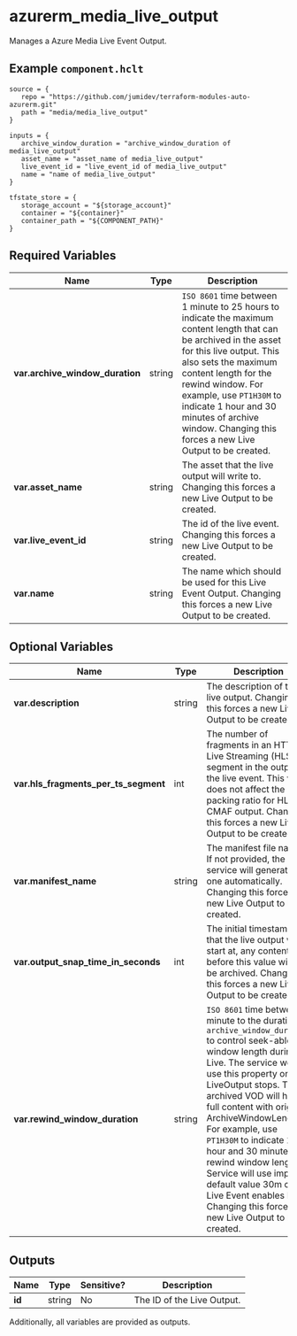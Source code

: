 # azurerm_media_live_output

Manages a Azure Media Live Event Output.

## Example `component.hclt`

```hcl
source = {
   repo = "https://github.com/jumidev/terraform-modules-auto-azurerm.git" 
   path = "media/media_live_output" 
}

inputs = {
   archive_window_duration = "archive_window_duration of media_live_output" 
   asset_name = "asset_name of media_live_output" 
   live_event_id = "live_event_id of media_live_output" 
   name = "name of media_live_output" 
}

tfstate_store = {
   storage_account = "${storage_account}" 
   container = "${container}" 
   container_path = "${COMPONENT_PATH}" 
}

```

## Required Variables

| Name | Type |  Description |
| ---- | --------- |  ----------- |
| **var.archive_window_duration** | string |  `ISO 8601` time between 1 minute to 25 hours to indicate the maximum content length that can be archived in the asset for this live output. This also sets the maximum content length for the rewind window. For example, use `PT1H30M` to indicate 1 hour and 30 minutes of archive window. Changing this forces a new Live Output to be created. | 
| **var.asset_name** | string |  The asset that the live output will write to. Changing this forces a new Live Output to be created. | 
| **var.live_event_id** | string |  The id of the live event. Changing this forces a new Live Output to be created. | 
| **var.name** | string |  The name which should be used for this Live Event Output. Changing this forces a new Live Output to be created. | 

## Optional Variables

| Name | Type |  Description |
| ---- | --------- |  ----------- |
| **var.description** | string |  The description of the live output. Changing this forces a new Live Output to be created. | 
| **var.hls_fragments_per_ts_segment** | int |  The number of fragments in an HTTP Live Streaming (HLS) TS segment in the output of the live event. This value does not affect the packing ratio for HLS CMAF output. Changing this forces a new Live Output to be created. | 
| **var.manifest_name** | string |  The manifest file name. If not provided, the service will generate one automatically. Changing this forces a new Live Output to be created. | 
| **var.output_snap_time_in_seconds** | int |  The initial timestamp that the live output will start at, any content before this value will not be archived. Changing this forces a new Live Output to be created. | 
| **var.rewind_window_duration** | string |  `ISO 8601` time between 1 minute to the duration of `archive_window_duration` to control seek-able window length during Live. The service won't use this property once LiveOutput stops. The archived VOD will have full content with original ArchiveWindowLength. For example, use `PT1H30M` to indicate 1 hour and 30 minutes of rewind window length. Service will use implicit default value 30m only if Live Event enables LL. Changing this forces a new Live Output to be created. | 



## Outputs

| Name | Type | Sensitive? | Description |
| ---- | ---- | --------- | --------- |
| **id** | string | No  | The ID of the Live Output. | 

Additionally, all variables are provided as outputs.
